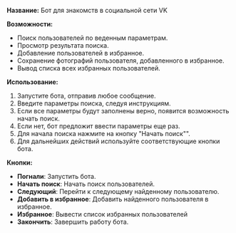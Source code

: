 **Название:** Бот для знакомств в социальной сети VK

**Возможности:**
* Поиск пользователей по веденным параметрам.
* Просмотр результата поиска.
* Добавление пользователей в избранное.
* Сохранение фотографий пользователя, добавленного в избранное.
* Вывод списка всех избранных пользователей.

**Использование:**
1. Запустите бота, отправив любое сообщение.
2. Введите параметры поиска, следуя инструкциям.
3. Если все параметры будут заполнены верно, появится возможность начать поиск.
4. Если нет, бот предложит ввести параметры еще раз.
5. Для начала поиска нажмите на кнопку "Начать поиск"".
6. Для дальнейших действий используйте соответствующие кнопки бота.

**Кнопки:**

* **Погнали**: Запустить бота.
* **Начать поиск**: Начать поиск пользователей.
* **Следующий**: Перейти к следующему найденному пользователю.
* **Добавить в избранное**: Добавить найденного пользователя в избранное.
* **Избранное**: Вывести список избранных пользователей
* **Закончить**: Завершить работу бота.
